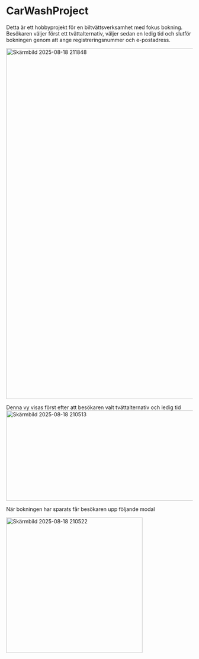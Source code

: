 # CarWashProject

Detta är ett hobbyprojekt för en biltvättsverksamhet med fokus bokning. Besökaren väljer först ett tvättalternativ, väljer sedan en ledig tid och slutför bokningen genom att ange registreringsnummer och e-postadress.

<img width="1606" height="948" alt="Skärmbild 2025-08-18 211848" src="https://github.com/user-attachments/assets/06165d2d-d878-4d16-a916-b94c3cca9787" />


Denna vy visas först efter att besökaren valt tvättalternativ och ledig tid
<img width="934" height="244" alt="Skärmbild 2025-08-18 210513" src="https://github.com/user-attachments/assets/bbdfe727-ef36-4236-979b-16234d4beaab" />



När bokningen har sparats får besökaren upp följande modal

<img width="368" height="366" alt="Skärmbild 2025-08-18 210522" src="https://github.com/user-attachments/assets/c72ead34-b0d9-4c54-9b35-c4fc1dfc4611" />
